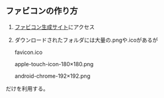 ## ファビコンの作り方

  1. [ファビコン生成サイト](https://ao-system.net/favicongenerator/)にアクセス

  2. ダウンロードされたフォルダには大量の.pngや.icoがあるが
    
     favicon.ico
     
     apple-touch-icon-180×180.png
     
     android-chrome-192×192.png

  だけを利用する。
